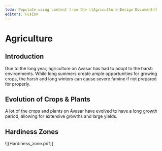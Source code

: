 ```yaml
---
todo: Populate using content from the [[Agriculture Design Document]]
editors: Fusion
---
```

# Agriculture
## Introduction
Due to the long year, agriculture on Avasar has had to adopt to the harsh environments. While long summers create ample opportunities for growing crops, the harsh and long winters can cause severe famine if not prepared for properly.
## Evolution of Crops & Plants
A lot of the crops and plants on Avasar have evolved to have a long growth period, allowing for extensive growths and large yields.
## Hardiness Zones
![[Hardiness_zone.pdf]]
